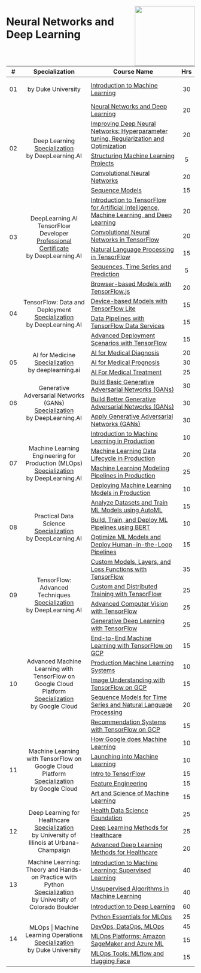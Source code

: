 <a href="https://coursera.org/"><img align="right" width="160" src="/logos/coursera.png"></img></a>

# Neural Networks and Deep Learning

<table>
    <thead>
        <tr>
<th width="25px">#</th>
<th width="400px">Specialization</th>
<th width="800px">Course Name</th>
<th width="25px">Hrs</th>
        </tr>
    </thead>
    <tbody>
            <tr>
<td rowspan=1 align="center">01</td>
<td rowspan=1 align="center"><br>by Duke University<br><br></td>
<td><a href="https://coursera.org/learn/machine-learning-duke">Introduction to Machine Learning</a></td>
<td align="center">30</td>
            </tr>
            <tr>
<td rowspan=5 align="center">02</td>
<td rowspan=5 align="center">Deep Learning<br><a href="https://coursera.org/specializations/deep-learning">Specialization</a><br>by DeepLearning.AI</td>
<td><a href="https://coursera.org/learn/neural-networks-deep-learning">Neural Networks and Deep Learning</a></td>
<td align="center">20</td>
            </tr>
            <tr>
<td><a href="https://coursera.org/learn/deep-neural-network">Improving Deep Neural Networks: Hyperparameter tuning, Regularization and Optimization</a></td>
<td align="center">20</td>
            </tr>
            <tr>
<td><a href="https://coursera.org/learn/machine-learning-projects">Structuring Machine Learning Projects</a></td>
<td align="center">5</td>
            </tr>
            <tr>
<td><a href="https://coursera.org/learn/convolutional-neural-networks">Convolutional Neural Networks</a></td>
<td align="center">20</td>
            </tr>
            <tr>
<td><a href="https://coursera.org/learn/nlp-sequence-models">Sequence Models</a></td>
<td align="center">15</td>
            </tr>
            <tr>
<td rowspan=4 align="center">03</td>
<td rowspan=4 align="center">DeepLearning.AI TensorFlow Developer<br><a href="https://coursera.org/specializations/tensorflow-in-practice">Professional Certificate</a><br>by DeepLearning.AI</td>
<td><a href="https://coursera.org/learn/introduction-tensorflow">Introduction to TensorFlow for Artificial Intelligence, Machine Learning, and Deep Learning</a></td>
<td align="center">20</td>
            </tr>
            <tr>
<td><a href="https://coursera.org/learn/convolutional-neural-networks-tensorflow">Convolutional Neural Networks in TensorFlow</a></td>
<td align="center">20</td>
            </tr>
            <tr>
<td><a href="https://coursera.org/learn/natural-language-processing-tensorflow">Natural Language Processing in TensorFlow</a></td>
<td align="center">15</td>
            </tr>
            <tr>
<td><a href="https://coursera.org/learn/tensorflow-sequences-time-series-and-prediction">Sequences, Time Series and Prediction</a></td>
<td align="center">5</td>
            </tr>
            <tr>
<td rowspan=4 align="center">04</td>
<td rowspan=4 align="center">TensorFlow: Data and Deployment<br><a href="https://coursera.org/specializations/tensorflow-data-and-deployment">Specialization</a><br>by DeepLearning.AI</td>
<td><a href="https://coursera.org/learn/browser-based-models-tensorflow">Browser-based Models with TensorFlow.js</a></td>
<td align="center">20</td>
            </tr>
            <tr>
<td><a href="https://coursera.org/learn/device-based-models-tensorflow">Device-based Models with TensorFlow Lite</a></td>
<td align="center">15</td>
            </tr>
            <tr>
<td><a href="https://coursera.org/learn/data-pipelines-tensorflow">Data Pipelines with TensorFlow Data Services</a></td>
<td align="center">15</td>
            </tr>
            <tr>
<td><a href="https://coursera.org/learn/advanced-deployment-scenarios-tensorflow">Advanced Deployment Scenarios with TensorFlow</a></td>
<td align="center">15</td>
            </tr>
            <tr>
<td rowspan=3 align="center">05</td>
<td rowspan=3 align="center">AI for Medicine<br><a href="https://coursera.org/specializations/ai-for-medicine">Specialization</a><br>by deeplearning.ai</td>
<td><a href="https://coursera.org/learn/ai-for-medical-diagnosis">AI for Medical Diagnosis</a></td>
<td align="center">20</td>
            </tr>
            <tr>
<td><a href="https://coursera.org/learn/ai-for-medical-prognosis">AI for Medical Prognosis</a></td>
<td align="center">30</td>
            </tr>
            <tr>
<td><a href="https://coursera.org/learn/ai-for-medical-treatment">AI For Medical Treatment</a></td>
<td align="center">25</td>
            </tr>
            <tr>
<td rowspan=3 align="center">06</td>
<td rowspan=3 align="center">Generative Adversarial Networks (GANs)<br><a href="https://coursera.org/specializations/generative-adversarial-networks-gans">Specialization</a><br>by DeepLearning.AI</td>
<td><a href="https://coursera.org/learn/build-basic-generative-adversarial-networks-gans">Build Basic Generative Adversarial Networks (GANs)</a></td>
<td align="center">30</td>
            </tr>
            <tr>
<td><a href="https://coursera.org/learn/build-better-generative-adversarial-networks-gans">Build Better Generative Adversarial Networks (GANs)</a></td>
<td align="center">30</td>
            </tr>
            <tr>
<td><a href="https://coursera.org/learn/apply-generative-adversarial-networks-gans">Apply Generative Adversarial Networks (GANs)</a></td>
<td align="center">30</td>
            </tr>
            <tr>
<td rowspan=4 align="center">07</td>
<td rowspan=4 align="center">Machine Learning Engineering for Production (MLOps)<br><a href="https://coursera.org/specializations/machine-learning-engineering-for-production-mlops">Specialization</a><br>by DeepLearning.AI</td>
<td><a href="https://coursera.org/learn/introduction-to-machine-learning-in-production">Introduction to Machine Learning in Production</a></td>
<td align="center">10</td>
            </tr>
            <tr>
<td><a href="https://coursera.org/learn/machine-learning-data-lifecycle-in-production">Machine Learning Data Lifecycle in Production</a></td>
<td align="center">20</td>
            </tr>
            <tr>
<td><a href="https://coursera.org/learn/machine-learning-modeling-pipelines-in-production">Machine Learning Modeling Pipelines in Production</a></td>
<td align="center">25</td>
            </tr>
            <tr>
<td><a href="https://coursera.org/learn/deploying-machine-learning-models-in-production">Deploying Machine Learning Models in Production</a></td>
<td align="center">10</td>
            </tr>
            <tr>
<td rowspan=3 align="center">08</td>
<td rowspan=3 align="center">Practical Data Science<br><a href="https://coursera.org/specializations/practical-data-science">Specialization</a><br>by DeepLearning.AI</td>
<td><a href="https://coursera.org/learn/automl-datasets-ml-models">Analyze Datasets and Train ML Models using AutoML</a></td>
<td align="center">15</td>
            </tr>
            <tr>
<td><a href="https://coursera.org/learn/ml-pipelines-bert">Build, Train, and Deploy ML Pipelines using BERT</a></td>
<td align="center">10</td>
            </tr>
            <tr>
<td><a href="https://coursera.org/learn/ml-models-human-in-the-loop-pipelines">Optimize ML Models and Deploy Human-in-the-Loop Pipelines</a></td>
<td align="center">15</td>
            </tr>
            <tr>
<td rowspan=4 align="center">09</td>
<td rowspan=4 align="center">TensorFlow: Advanced Techniques<br><a href="https://coursera.org/specializations/tensorflow-advanced-techniques">Specialization</a><br>by DeepLearning.AI</td>
<td><a href="https://coursera.org/learn/custom-models-layers-loss-functions-with-tensorflow">Custom Models, Layers, and Loss Functions with TensorFlow</a></td>
<td align="center">35</td>
            </tr>
            <tr>
<td><a href="https://coursera.org/learn/custom-distributed-training-with-tensorflow">Custom and Distributed Training with TensorFlow</a></td>
<td align="center">25</td>
            </tr>
            <tr>
<td><a href="https://coursera.org/learn/advanced-computer-vision-with-tensorflow">Advanced Computer Vision with TensorFlow</a></td>
<td align="center">25</td>
            </tr>
            <tr>
<td><a href="https://coursera.org/learn/generative-deep-learning-with-tensorflow">Generative Deep Learning with TensorFlow</a></td>
<td align="center">25</td>
            </tr>
            <tr>
<td rowspan=5 align="center">10</td>
<td rowspan=5 align="center">Advanced Machine Learning with TensorFlow on Google Cloud Platform<br><a href="https://coursera.org/specializations/advanced-machine-learning-tensorflow-gcp">Specialization</a><br>by Google Cloud</td>
<td><a href="https://coursera.org/learn/end-to-end-ml-tensorflow-gcp">End-to-End Machine Learning with TensorFlow on GCP</a></td>
<td align="center">15</td>
            </tr>
            <tr>
<td><a href="https://coursera.org/learn/gcp-production-ml-systems">Production Machine Learning Systems</a></td>
<td align="center">10</td>
            </tr>
            <tr>
<td><a href="https://coursera.org/learn/image-understanding-tensorflow-gcp">Image Understanding with TensorFlow on GCP</a></td>
<td align="center">15</td>
            </tr>
            <tr>
<td><a href="https://coursera.org/learn/sequence-models-tensorflow-gcp">Sequence Models for Time Series and Natural Language Processing</a></td>
<td align="center">20</td>
            </tr>
            <tr>
<td><a href="https://coursera.org/learn/recommendation-models-gcp">Recommendation Systems with TensorFlow on GCP</a></td>
<td align="center">15</td>
            </tr>
            <tr>
<td rowspan=5 align="center">11</td>
<td rowspan=5 align="center">Machine Learning with TensorFlow on Google Cloud Platform<br><a href="https://coursera.org/specializations/machine-learning-tensorflow-gcp">Specialization</a><br>by Google Cloud</td>
<td><a href="https://coursera.org/learn/google-machine-learning">How Google does Machine Learning</a></td>
<td align="center">10</td>
            </tr>
            <tr>
<td><a href="https://coursera.org/learn/launching-machine-learning">Launching into Machine Learning</a></td>
<td align="center">10</td>
            </tr>
            <tr>
<td><a href="https://coursera.org/learn/intro-tensorflow">Intro to TensorFlow</a></td>
<td align="center">15</td>
            </tr>
            <tr>
<td><a href="https://coursera.org/learn/feature-engineering">Feature Engineering</a></td>
<td align="center">15</td>
            </tr>
            <tr>
<td><a href="https://coursera.org/learn/art-science-ml">Art and Science of Machine Learning</a></td>
<td align="center">15</td>
            </tr>
            <tr>
<td rowspan=3 align="center">12</td>
<td rowspan=3 align="center">Deep Learning for Healthcare<br><a href="https://coursera.org/specializations/deep-learning-healthcare">Specialization</a><br>by University of Illinois at Urbana-Champaign</td>
<td><a href="https://coursera.org/learn/health-data-science-foundation">Health Data Science Foundation</a></td>
<td align="center">25</td>
            </tr>
            <tr>
<td><a href="https://coursera.org/learn/deep-learning-methods-healthcare">Deep Learning Methods for Healthcare</a></td>
<td align="center">25</td>
            </tr>
            <tr>
<td><a href="https://coursera.org/learn/advanced-deep-learning-methods-healthcare">Advanced Deep Learning Methods for Healthcare</a></td>
<td align="center">20</td>
            </tr>
            <tr>
<td rowspan=3 align="center">13</td>
<td rowspan=3 align="center">Machine Learning: Theory and Hands-on Practice with Python<br><a href="https://coursera.org/specializations/machine-learnin-theory-and-hands-on-practice-with-pythong-cu">Specialization</a><br>by University of Colorado Boulder</td>
<td><a href="https://coursera.org/learn/introduction-to-machine-learning-supervised-learning">Introduction to Machine Learning: Supervised Learning</a></td>
<td align="center">40</td>
            </tr>
            <tr>
<td><a href="https://coursera.org/learn/unsupervised-algorithms-in-machine-learning">Unsupervised Algorithms in Machine Learning</a></td>
<td align="center">40</td>
            </tr>
            <tr>
<td><a href="https://coursera.org/learn/introduction-to-deep-learning-boulder">Introduction to Deep Learning</a></td>
<td align="center">60</td>
            </tr>
            <tr>
<td rowspan=4 align="center">14</td>
<td rowspan=4 align="center">MLOps | Machine Learning Operations<br><a href="https://coursera.org/specializations/mlops-machine-learning-duke">Specialization</a><br>by Duke University</td>
<td><a href="https://coursera.org/learn/python-mlops-duke">Python Essentials for MLOps</a></td>
<td align="center">25</td>
            </tr>
            <tr>
<td><a href="https://coursera.org/learn/devops-dataops-mlops-duke">DevOps, DataOps, MLOps</a></td>
<td align="center">45</td>
            </tr>
            <tr>
<td><a href="https://coursera.org/learn/mlops-aws-azure-duke">MLOps Platforms: Amazon SageMaker and Azure ML</a></td>
<td align="center">15</td>
            </tr>
            <tr>
<td><a href="https://coursera.org/learn/mlops-mlflow-huggingface-duke">MLOps Tools: MLflow and Hugging Face</a></td>
<td align="center">15</td>
            </tr>
    </tbody>
</table>
